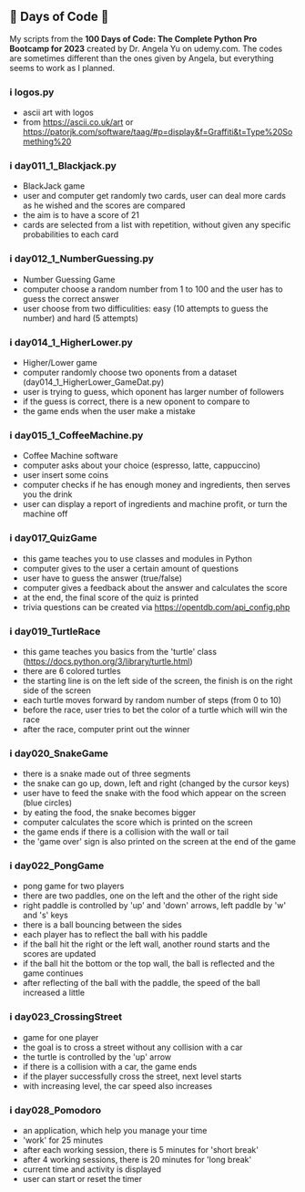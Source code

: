 ## 💯 Days of Code 💪

My scripts from the **100 Days of Code: The Complete Python Pro Bootcamp for 2023** created by Dr. Angela Yu on udemy.com. The codes are sometimes different than the ones given by Angela, but everything seems to work as I planned. 


### ℹ️ logos.py
- ascii art with logos
- from https://ascii.co.uk/art or https://patorjk.com/software/taag/#p=display&f=Graffiti&t=Type%20Something%20

### ℹ️ day011_1_Blackjack.py
- BlackJack game
- user and computer get randomly two cards, user can deal more cards as he wished and the scores are compared
- the aim is to have a score of 21
- cards are selected from a list with repetition, without given any specific probabilities to each card

### ℹ️ day012_1_NumberGuessing.py
- Number Guessing Game
- computer choose a random number from 1 to 100 and the user has to guess the correct answer
- user choose from two difficulities: easy (10 attempts to guess the number) and hard (5 attempts)

### ℹ️ day014_1_HigherLower.py
- Higher/Lower game
- computer randomly choose two oponents from a dataset (day014_1_HigherLower_GameDat.py)
- user is trying to guess, which oponent has larger number of followers
- if the guess is correct, there is a new oponent to compare to
- the game ends when the user make a mistake

### ℹ️ day015_1_CoffeeMachine.py
- Coffee Machine software
- computer asks about your choice (espresso, latte, cappuccino)
- user insert some coins
- computer checks if he has enough money and ingredients, then serves you the drink
- user can display a report of ingredients and machine profit, or turn the machine off

### ℹ️ day017_QuizGame
- this game teaches you to use classes and modules in Python
- computer gives to the user a certain amount of questions
- user have to guess the answer (true/false)
- computer gives a feedback about the answer and calculates the score
- at the end, the final score of the quiz is printed
- trivia questions can be created via https://opentdb.com/api_config.php

### ℹ️ day019_TurtleRace
- this game teaches you basics from the 'turtle' class (https://docs.python.org/3/library/turtle.html)
- there are 6 colored turtles
- the starting line is on the left side of the screen, the finish is on the right side of the screen
- each turtle moves forward by random number of steps (from 0 to 10)
- before the race, user tries to bet the color of a turtle which will win the race
- after the race, computer print out the winner

### ℹ️ day020_SnakeGame
- there is a snake made out of three segments
- the snake can go up, down, left and right (changed by the cursor keys)
- user have to feed the snake with the food which appear on the screen (blue circles)
- by eating the food, the snake becomes bigger
- computer calculates the score which is printed on the screen
- the game ends if there is a collision with the wall or tail
- the 'game over' sign is also printed on the screen at the end of the game

### ℹ️ day022_PongGame
- pong game for two players
- there are two paddles, one on the left and the other of the right side
- right paddle is controlled by 'up' and 'down' arrows, left paddle by 'w' and 's' keys
- there is a ball bouncing between the sides
- each player has to reflect the ball with his paddle
- if the ball hit the right or the left wall, another round starts and the scores are updated
- if the ball hit the bottom or the top wall, the ball is reflected and the game continues
- after reflecting of the ball with the paddle, the speed of the ball increased a little

### ℹ️ day023_CrossingStreet
- game for one player
- the goal is to cross a street without any collision with a car
- the turtle is controlled by the 'up' arrow
- if there is a collision with a car, the game ends
- if the player successfully cross the street, next level starts
- with increasing level, the car speed also increases

### ℹ️ day028_Pomodoro
- an application, which help you manage your time
- 'work' for 25 minutes
- after each working session, there is 5 minutes for 'short break'
- after 4 working sessions, there is 20 minutes for 'long break'
- current time and activity is displayed
- user can start or reset the timer
